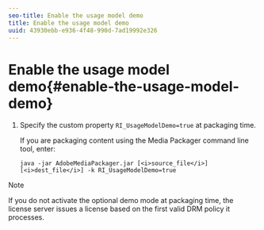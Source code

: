 ```yaml
---
seo-title: Enable the usage model demo
title: Enable the usage model demo
uuid: 43930ebb-e936-4f48-990d-7ad19992e326
---
```


# Enable the usage model demo{#enable-the-usage-model-demo}

1. Specify the custom property `RI_UsageModelDemo=true` at packaging time.

   If you are packaging content using the Media Packager command line tool, enter: 

   ```
   java -jar AdobeMediaPackager.jar [<i>source_file</i>] [<i>dest_file</i>] -k RI_UsageModelDemo=true
   ```

>[!NOTE]
>
>If you do not activate the optional demo mode at packaging time, the license server issues a license based on the first valid DRM policy it processes.

